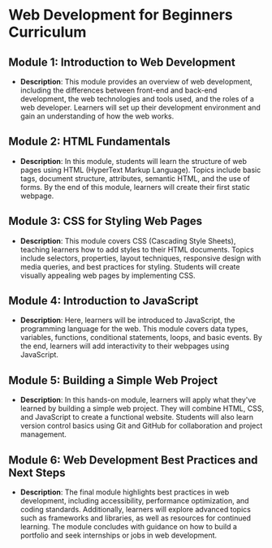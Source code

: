 # Web Development for Beginners Curriculum

## Module 1: Introduction to Web Development
- **Description**: This module provides an overview of web development, including the differences between front-end and back-end development, the web technologies and tools used, and the roles of a web developer. Learners will set up their development environment and gain an understanding of how the web works.

## Module 2: HTML Fundamentals
- **Description**: In this module, students will learn the structure of web pages using HTML (HyperText Markup Language). Topics include basic tags, document structure, attributes, semantic HTML, and the use of forms. By the end of this module, learners will create their first static webpage.

## Module 3: CSS for Styling Web Pages
- **Description**: This module covers CSS (Cascading Style Sheets), teaching learners how to add styles to their HTML documents. Topics include selectors, properties, layout techniques, responsive design with media queries, and best practices for styling. Students will create visually appealing web pages by implementing CSS.

## Module 4: Introduction to JavaScript
- **Description**: Here, learners will be introduced to JavaScript, the programming language for the web. This module covers data types, variables, functions, conditional statements, loops, and basic events. By the end, learners will add interactivity to their webpages using JavaScript.

## Module 5: Building a Simple Web Project
- **Description**: In this hands-on module, learners will apply what they've learned by building a simple web project. They will combine HTML, CSS, and JavaScript to create a functional website. Students will also learn version control basics using Git and GitHub for collaboration and project management.

## Module 6: Web Development Best Practices and Next Steps
- **Description**: The final module highlights best practices in web development, including accessibility, performance optimization, and coding standards. Additionally, learners will explore advanced topics such as frameworks and libraries, as well as resources for continued learning. The module concludes with guidance on how to build a portfolio and seek internships or jobs in web development.